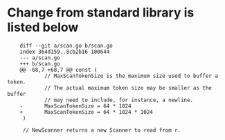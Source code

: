 Change from standard library is listed below
====

        diff --git a/scan.go b/scan.go
        index 364d159..8cb2b16 100644
        --- a/scan.go
        +++ b/scan.go
        @@ -68,7 +68,7 @@ const (
                // MaxScanTokenSize is the maximum size used to buffer a token.
                // The actual maximum token size may be smaller as the buffer
                // may need to include, for instance, a newline.
        -       MaxScanTokenSize = 64 * 1024
        +       MaxScanTokenSize = 64 * 1024 * 1024
         )
        
         // NewScanner returns a new Scanner to read from r.
